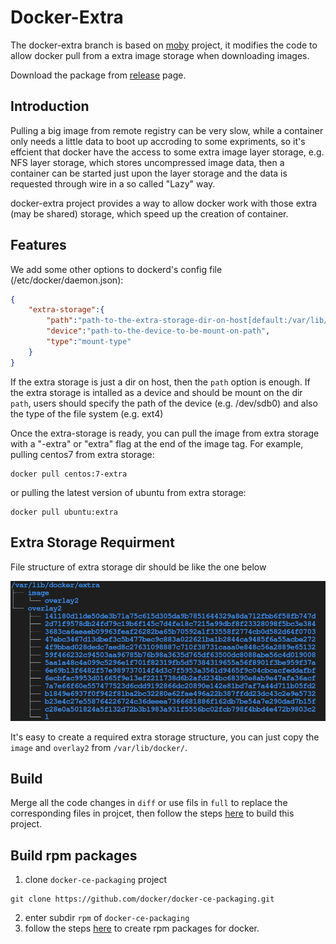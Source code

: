 # Docker-Extra

The docker-extra branch is based on [moby](https://github.com/moby/moby) project, it modifies the code to allow docker pull from a extra image storage when downloading images.

Download the package from [release](https://github.com/kubesys/kubeext-extra/releases) page.

## Introduction

Pulling a big image from remote registry can be very slow, while a container only needs a little data to boot up accroding to some expriments, so it's effcient that docker have the access to some extra image layer storage, e.g. NFS layer storage, which stores uncompressed image data, then a container can be started just upon the layer storage and the data is requested through wire in a so called "Lazy" way.

docker-extra project provides a way to allow docker work with those extra (may be shared) storage, which speed up the creation of container.

## Features

We add some other options to dockerd's config file (/etc/docker/daemon.json):
```json
{
    "extra-storage":{
        "path":"path-to-the-extra-storage-dir-on-host[default:/var/lib/docker/extra]",
        "device":"path-to-the-device-to-be-mount-on-path",
        "type":"mount-type"
    }
}
```
If the extra storage is just a dir on host, then the `path` option is enough. If the extra storage is intalled as a device and should be mount on the dir `path`, users should specify the path of the device (e.g. /dev/sdb0) and also the type of the file system (e.g. ext4)

Once the extra-storage is ready, you can pull the image from extra storage with a "-extra" or "extra" flag at the end of the image tag. For example, pulling centos7 from extra storage:
```
docker pull centos:7-extra
```
or pulling the latest version of ubuntu from extra storage:
```
docker pull ubuntu:extra
```

## Extra Storage Requirment

File structure of extra storage dir should be like the one below

![file-structure](docs/static_files/file-structure.png)

It's easy to create a required extra storage structure, you can just copy the `image` and `overlay2` from `/var/lib/docker/`.

## Build

Merge all the code changes in `diff` or use fils in `full` to replace the corresponding files in projcet, then follow the steps [here](https://github.com/YLonely/docker/blob/master/docs/contributing/set-up-dev-env.md) to build this project.

## Build rpm packages

1. clone `docker-ce-packaging` project
```
git clone https://github.com/docker/docker-ce-packaging.git
```
2. enter subdir `rpm` of `docker-ce-packaging`
3. follow the steps [here](https://github.com/docker/docker-ce-packaging/tree/master/rpm) to create rpm packages for docker.